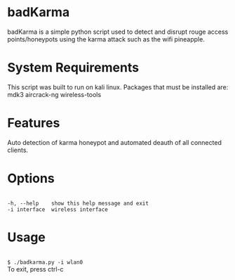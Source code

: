 # badKarma
badKarma is a simple python script used to detect and disrupt rouge access points/honeypots using the karma attack such as the wifi pineapple.

# System Requirements
This script was built to run on kali linux. Packages that must be installed are:
mdk3
aircrack-ng 
wireless-tools

# Features
Auto detection of karma honeypot and automated deauth of all connected clients.

# Options
<code>
-h, --help    show this help message and exit
-i interface  wireless interface
</code>

# Usage
<code>
$ ./badkarma.py -i wlan0
</code>
To exit, press ctrl-c

